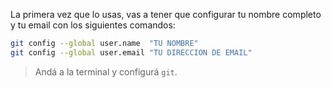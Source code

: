 La primera vez que lo usas, vas a tener que configurar tu nombre completo y tu email con los siguientes comandos:

```bash
git config --global user.name  "TU NOMBRE"
git config --global user.email "TU DIRECCION DE EMAIL"
```

> Andá a la terminal y configurá `git`.
